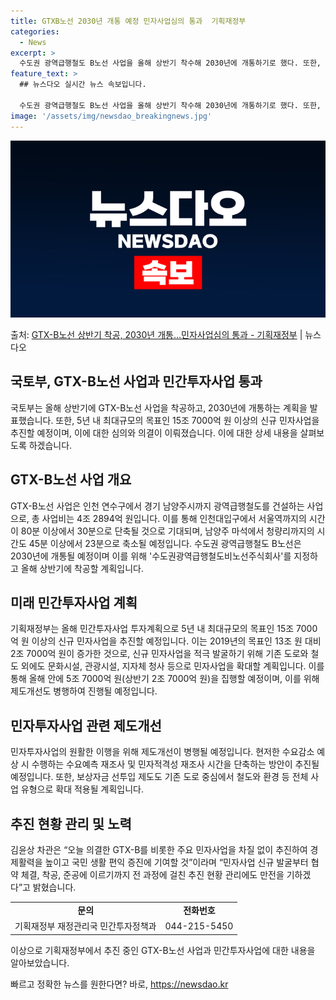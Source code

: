 ```yaml
---
title: GTXB노선 2030년 개통 예정 민자사업심의 통과  기획재정부
categories:
  - News
excerpt: >
  수도권 광역급행철도 B노선 사업을 올해 상반기 착수해 2030년에 개통하기로 했다. 또한, 올해 민간투자사업…
feature_text: >
  ## 뉴스다오 실시간 뉴스 속보입니다.

  수도권 광역급행철도 B노선 사업을 올해 상반기 착수해 2030년에 개통하기로 했다. 또한, 올해 민간투자사업…
image: '/assets/img/newsdao_breakingnews.jpg'
---
```


![뉴스다오 속보](/assets/img/newsdao_breakingnews.jpg)

<p>출처: <a href="https://newsdao.kr/3249" rel="dofollow">GTX-B노선 상반기 착공, 2030년 개통…민자사업심의 통과 - 기획재정부</a> | 뉴스다오</p>

<h2 data-ke-size="size26">국토부, GTX-B노선 사업과 민간투자사업 통과</h2>
<p data-ke-size="size16">국토부는 올해 상반기에 GTX-B노선 사업을 착공하고, 2030년에 개통하는 계획을 발표했습니다. 또한, 5년 내 최대규모의 목표인 15조 7000억 원 이상의 신규 민자사업을 추진할 예정이며, 이에 대한 심의와 의결이 이뤄졌습니다. 이에 대한 상세 내용을 살펴보도록 하겠습니다.</p>

<h2 data-ke-size="size26">GTX-B노선 사업 개요</h2>
<p data-ke-size="size16">GTX-B노선 사업은 인천 연수구에서 경기 남양주시까지 광역급행철도를 건설하는 사업으로, 총 사업비는 4조 2894억 원입니다. 이를 통해 인천대입구에서 서울역까지의 시간이 80분 이상에서 30분으로 단축될 것으로 기대되며, 남양주 마석에서 청량리까지의 시간도 45분 이상에서 23분으로 축소될 예정입니다. 수도권 광역급행철도 B노선은 2030년에 개통될 예정이며 이를 위해 '수도권광역급행철도비노선주식회사'를 지정하고 올해 상반기에 착공할 계획입니다.</p>

<h2 data-ke-size="size26">미래 민간투자사업 계획</h2>
<p data-ke-size="size16">기획재정부는 올해 민간투자사업 투자계획으로 5년 내 최대규모의 목표인 15조 7000억 원 이상의 신규 민자사업을 추진할 예정입니다. 이는 2019년의 목표인 13조 원 대비 2조 7000억 원이 증가한 것으로, 신규 민자사업을 적극 발굴하기 위해 기존 도로와 철도 외에도 문화시설, 관광시설, 지자체 청사 등으로 민자사업을 확대할 계획입니다. 이를 통해 올해 안에 5조 7000억 원(상반기 2조 7000억 원)을 집행할 예정이며, 이를 위해 제도개선도 병행하여 진행될 예정입니다.</p>

<h2 data-ke-size="size26">민자투자사업 관련 제도개선</h2>
<p data-ke-size="size16">민자투자사업의 원활한 이행을 위해 제도개선이 병행될 예정입니다. 현저한 수요감소 예상 시 수행하는 수요예측 재조사 및 민자적격성 재조사 시간을 단축하는 방안이 추진될 예정입니다. 또한, 보상자금 선투입 제도도 기존 도로 중심에서 철도와 환경 등 전체 사업 유형으로 확대 적용될 계획입니다.</p>

<h2 data-ke-size="size26">추진 현황 관리 및 노력</h2>
<p data-ke-size="size16">김윤상 차관은 “오늘 의결한 GTX-B를 비롯한 주요 민자사업을 차질 없이 추진하여 경제활력을 높이고 국민 생활 편익 증진에 기여할 것”이라며 “민자사업 신규 발굴부터 협약 체결, 착공, 준공에 이르기까지 전 과정에 걸친 추진 현황 관리에도 만전을 기하겠다”고 밝혔습니다.</p>

<table>
	<tbody>
		<tr>
			<td style="text-align: center; height: 17px;"><b>문의</b></td>
			<td style="text-align: center; height: 17px;"><b>전화번호</b></td>
		</tr>
		<tr>
			<td style="text-align: center; height: 17px;">기획재정부 재정관리국 민간투자정책과</td>
			<td style="text-align: center; height: 17px;">044-215-5450</td>
		</tr>
	</tbody>
</table>

<p data-ke-size="size16">이상으로 기획재정부에서 추진 중인 GTX-B노선 사업과 민간투자사업에 대한 내용을 알아보았습니다.</p> 

빠르고 정확한 뉴스를 원한다면? 바로, <a href="https://newsdao.kr" rel="dofollow">https://newsdao.kr</a>



